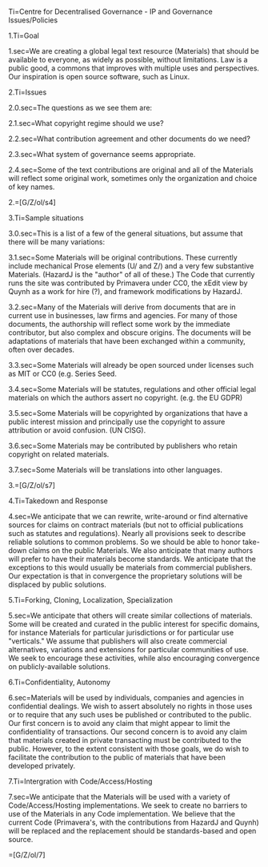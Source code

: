 Ti=Centre for Decentralised Governance - IP and Governance Issues/Policies

1.Ti=Goal

1.sec=We are creating a global legal text resource (Materials) that should be available to everyone, as widely as possible, without limitations. Law is a public good, a commons that improves with multiple uses and perspectives.  Our inspiration is open source software, such as Linux.  

2.Ti=Issues

2.0.sec=The questions as we see them are:

2.1.sec=What copyright regime should we use? 

2.2.sec=What contribution agreement and other documents do we need?

2.3.sec=What system of governance seems appropriate.

2.4.sec=Some of the text contributions are original and all of the Materials will reflect some original work, sometimes only the organization and choice of key names.

2.=[G/Z/ol/s4]

3.Ti=Sample situations

3.0.sec=This is a list of a few of the general situations, but assume that there will be many variations:

3.1.sec=Some Materials will be original contributions.  These currently include mechanical Prose  elements (U/ and Z/) and a very few substantive Materials.  (HazardJ is the "author" of all of these.)  The Code that currently runs the site was contributed by Primavera under CC0, the xEdit view by Quynh as a work for hire (?), and framework modifications by HazardJ.

3.2.sec=Many of the Materials will derive from documents that are in current use in businesses, law firms and agencies.  For many of those documents, the authorship will reflect some work by the immediate contributor, but also complex and obscure origins.  The documents will be adaptations of materials that have been exchanged within a community, often over decades.

3.3.sec=Some Materials will already be open sourced under licenses such as MIT or CC0 (e.g. Series Seed.

3.4.sec=Some Materials will be statutes, regulations and other official legal materials on which the authors assert no copyright.  (e.g. the EU GDPR) 

3.5.sec=Some Materials will be copyrighted by organizations that have a public interest mission and principally use the copyright to assure attribution or avoid confusion.  (UN CISG).

3.6.sec=Some Materials may be contributed by publishers who retain copyright on related materials.

3.7.sec=Some Materials will be translations into other languages.

3.=[G/Z/ol/s7]

4.Ti=Takedown and Response

4.sec=We anticipate that we can rewrite, write-around or find alternative sources for claims on contract materials (but not to official publications such as statutes and regulations).  Nearly all provisions seek to describe reliable solutions to common problems.  So we should be able to honor take-down claims on the public Materials.  We also anticipate that many authors will prefer to have their materials become standards.  We anticipate that the exceptions to this would usually be materials from commercial publishers.  Our expectation is that in convergence the proprietary solutions will be displaced by public solutions.

5.Ti=Forking, Cloning, Localization, Specialization

5.sec=We anticipate that others will create similar collections of materials.  Some will be created and curated in the public interest for specific domains, for instance Materials for particular jurisdictions or for particular use "verticals."  We assume that publishers will also create commercial alternatives, variations and extensions for particular communities of use.  We seek to encourage these activities, while also encouraging convergence on publicly-available solutions.

6.Ti=Confidentiality, Autonomy

6.sec=Materials will be used by individuals, companies and agencies in confidential dealings.  We wish to assert absolutely no rights in those uses or to require that any such uses be published or contributed to the public.  Our first concern is to avoid any claim that might appear to limit the confidentiality of transactions.  Our second concern is to avoid any claim that materials created in private transacting must be contributed to the public.  However, to the extent consistent with those goals, we do wish to facilitate the contribution to the public of materials that have been developed privately.

7.Ti=Intergration with Code/Access/Hosting

7.sec=We anticipate that the Materials will be used with a variety of Code/Access/Hosting implementations.  We seek to create no barriers to use of the Materials in any Code implementation.  We believe that the current Code (Primavera's, with the contributions from HazardJ and Quynh) will be replaced and the replacement should be standards-based and open source.

=[G/Z/ol/7]